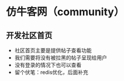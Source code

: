 # 仿牛客网（community）
## 开发社区首页
- 社区首页主要是提供帖子查看功能
- 我们需要将没有被拉黑的帖子呈现给用户
- 没有登录的情况下也可以查看
- 留个伏笔：redis优化，后面补充

